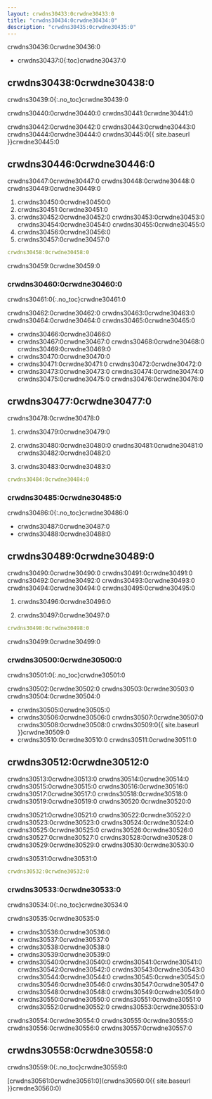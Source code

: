 ```yaml
---
layout: crwdns30433:0crwdne30433:0
title: "crwdns30434:0crwdne30434:0"
description: "crwdns30435:0crwdne30435:0"
---
```

crwdns30436:0crwdne30436:0

- crwdns30437:0{:toc}crwdne30437:0

## crwdns30438:0crwdne30438:0

crwdns30439:0{:.no_toc}crwdne30439:0

crwdns30440:0crwdne30440:0 crwdns30441:0crwdne30441:0

crwdns30442:0crwdne30442:0 crwdns30443:0crwdne30443:0 crwdns30444:0crwdne30444:0 crwdns30445:0{{ site.baseurl }}crwdne30445:0

## crwdns30446:0crwdne30446:0

crwdns30447:0crwdne30447:0 crwdns30448:0crwdne30448:0 crwdns30449:0crwdne30449:0

1. crwdns30450:0crwdne30450:0
2. crwdns30451:0crwdne30451:0
3. crwdns30452:0crwdne30452:0 crwdns30453:0crwdne30453:0 crwdns30454:0crwdne30454:0 crwdns30455:0crwdne30455:0
4. crwdns30456:0crwdne30456:0
5. crwdns30457:0crwdne30457:0

```yaml
crwdns30458:0crwdne30458:0
```

crwdns30459:0crwdne30459:0

### crwdns30460:0crwdne30460:0

crwdns30461:0{:.no_toc}crwdne30461:0

crwdns30462:0crwdne30462:0 crwdns30463:0crwdne30463:0 crwdns30464:0crwdne30464:0 crwdns30465:0crwdne30465:0

- crwdns30466:0crwdne30466:0
- crwdns30467:0crwdne30467:0 crwdns30468:0crwdne30468:0 crwdns30469:0crwdne30469:0
- crwdns30470:0crwdne30470:0
- crwdns30471:0crwdne30471:0 crwdns30472:0crwdne30472:0
- crwdns30473:0crwdne30473:0 crwdns30474:0crwdne30474:0 crwdns30475:0crwdne30475:0 crwdns30476:0crwdne30476:0

## crwdns30477:0crwdne30477:0

crwdns30478:0crwdne30478:0

1. crwdns30479:0crwdne30479:0

2. crwdns30480:0crwdne30480:0 crwdns30481:0crwdne30481:0 crwdns30482:0crwdne30482:0

3. crwdns30483:0crwdne30483:0

```yaml
crwdns30484:0crwdne30484:0
```

### crwdns30485:0crwdne30485:0

crwdns30486:0{:.no_toc}crwdne30486:0

- crwdns30487:0crwdne30487:0
- crwdns30488:0crwdne30488:0

## crwdns30489:0crwdne30489:0

crwdns30490:0crwdne30490:0 crwdns30491:0crwdne30491:0 crwdns30492:0crwdne30492:0 crwdns30493:0crwdne30493:0 crwdns30494:0crwdne30494:0 crwdns30495:0crwdne30495:0

1. crwdns30496:0crwdne30496:0

2. crwdns30497:0crwdne30497:0

```yaml
crwdns30498:0crwdne30498:0
```

crwdns30499:0crwdne30499:0

### crwdns30500:0crwdne30500:0

crwdns30501:0{:.no_toc}crwdne30501:0

crwdns30502:0crwdne30502:0 crwdns30503:0crwdne30503:0 crwdns30504:0crwdne30504:0

- crwdns30505:0crwdne30505:0
- crwdns30506:0crwdne30506:0 crwdns30507:0crwdne30507:0 crwdns30508:0crwdne30508:0 crwdns30509:0{{ site.baseurl }}crwdne30509:0 
- crwdns30510:0crwdne30510:0 crwdns30511:0crwdne30511:0

## crwdns30512:0crwdne30512:0

crwdns30513:0crwdne30513:0 crwdns30514:0crwdne30514:0 crwdns30515:0crwdne30515:0 crwdns30516:0crwdne30516:0 crwdns30517:0crwdne30517:0 crwdns30518:0crwdne30518:0 crwdns30519:0crwdne30519:0 crwdns30520:0crwdne30520:0

crwdns30521:0crwdne30521:0 crwdns30522:0crwdne30522:0 crwdns30523:0crwdne30523:0 crwdns30524:0crwdne30524:0 crwdns30525:0crwdne30525:0 crwdns30526:0crwdne30526:0 crwdns30527:0crwdne30527:0 crwdns30528:0crwdne30528:0 crwdns30529:0crwdne30529:0 crwdns30530:0crwdne30530:0

crwdns30531:0crwdne30531:0

```yaml
crwdns30532:0crwdne30532:0

```

### crwdns30533:0crwdne30533:0

crwdns30534:0{:.no_toc}crwdne30534:0

crwdns30535:0crwdne30535:0

- crwdns30536:0crwdne30536:0
- crwdns30537:0crwdne30537:0
- crwdns30538:0crwdne30538:0
- crwdns30539:0crwdne30539:0
- crwdns30540:0crwdne30540:0 crwdns30541:0crwdne30541:0 crwdns30542:0crwdne30542:0 crwdns30543:0crwdne30543:0 crwdns30544:0crwdne30544:0 crwdns30545:0crwdne30545:0 crwdns30546:0crwdne30546:0 crwdns30547:0crwdne30547:0 crwdns30548:0crwdne30548:0 crwdns30549:0crwdne30549:0
- crwdns30550:0crwdne30550:0 crwdns30551:0crwdne30551:0 crwdns30552:0crwdne30552:0 crwdns30553:0crwdne30553:0

crwdns30554:0crwdne30554:0 crwdns30555:0crwdne30555:0 crwdns30556:0crwdne30556:0 crwdns30557:0crwdne30557:0

## crwdns30558:0crwdne30558:0

crwdns30559:0{:.no_toc}crwdne30559:0

[crwdns30561:0crwdne30561:0](crwdns30560:0{{ site.baseurl }}crwdne30560:0)